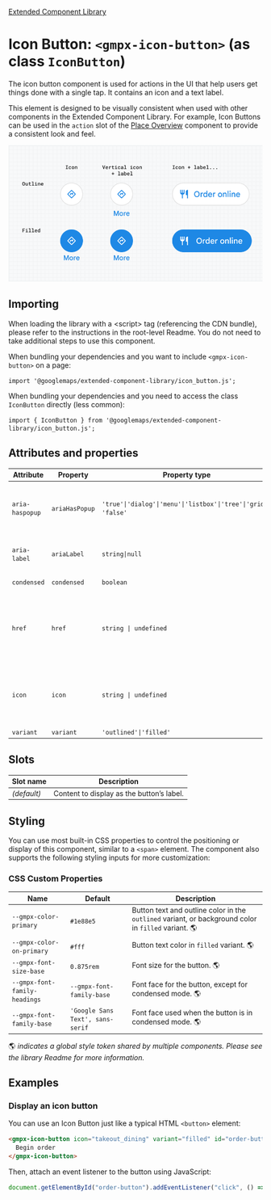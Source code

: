 [Extended Component Library](../../README.md)

# Icon Button: `<gmpx-icon-button>` (as class `IconButton`)

The icon button component is used for actions in the UI that help users get
things done with a single tap. It contains an icon and a text label.

This element is designed to be visually consistent when used with other
components in the Extended Component Library. For example, Icon Buttons can
be used in the `action` slot of the [Place
Overview](../place_overview/README.md) component to provide a consistent look
and feel.

![](doc_src/icon-button.png)

## Importing

When loading the library with a &lt;script&gt; tag (referencing the CDN bundle), please refer to the instructions in the root-level Readme. You do not need to take additional steps to use this component.

When bundling your dependencies and you want to include `<gmpx-icon-button>` on a page:

```
import '@googlemaps/extended-component-library/icon_button.js';
```

When bundling your dependencies and you need to access the class `IconButton` directly (less common):

```
import { IconButton } from '@googlemaps/extended-component-library/icon_button.js';
```

## Attributes and properties

| Attribute       | Property       | Property type                                                         | Description                                                                                                                                                                                                                                                                                                                                   | Default      | Reflects? |
| --------------- | -------------- | --------------------------------------------------------------------- | --------------------------------------------------------------------------------------------------------------------------------------------------------------------------------------------------------------------------------------------------------------------------------------------------------------------------------------------- | ------------ | --------- |
| `aria-haspopup` | `ariaHasPopup` | `'true'\|'dialog'\|'menu'\|'listbox'\|'tree'\|'grid'\|       'false'` | Indicates the availability and type of interactive popup element that can be triggered by the button. See: https://developer.mozilla.org/en-US/docs/Web/Accessibility/ARIA/Attributes/aria-haspopup.<br/><br/>This attribute has no effect when `href` is set.                                                                                | `'false'`    | ✅         |
| `aria-label`    | `ariaLabel`    | `string\|null`                                                        | A description that gets read by assistive devices. In the case of icon-only buttons, you should always include an ARIA label for optimal accessibility.                                                                                                                                                                                       | `null`       | ✅         |
| `condensed`     | `condensed`    | `boolean`                                                             | Whether to render the button in a condensed layout, where the label appears below the icon.                                                                                                                                                                                                                                                   | `false`      | ✅         |
| `href`          | `href`         | `string \| undefined`                                                 | Set this attribute to a URL to have the Icon Button open it in a new tab, when clicked. Alternatively, specify on-click behavior for this component by attaching an event listener.<br/><br/>Per accessibility best practice, the component will render its content inside an `<a>` instead of `<button>` element when this attribute is set. |              | ✅         |
| `icon`          | `icon`         | `string \| undefined`                                                 | Name of icon from [Material Symbols Set](https://fonts.google.com/icons) to display before the button label.<br/><br/>If icon is unspecified, then a "+" icon will be rendered by default. This default icon is omitted if button has a label or other content and is not in condensed layout.                                                |              | ✅         |
| `variant`       | `variant`      | `'outlined'\|'filled'`                                                | Specifies the display style of the button.                                                                                                                                                                                                                                                                                                    | `'outlined'` | ✅         |

## Slots

| Slot name   | Description                               |
| ----------- | ----------------------------------------- |
| *(default)* | Content to display as the button’s label. |

## Styling

You can use most built-in CSS properties to control the positioning or display of this component, similar to a `<span>` element. The component also supports the following styling inputs for more customization:

### CSS Custom Properties

| Name                          | Default                          | Description                                                                                          |
| ----------------------------- | -------------------------------- | ---------------------------------------------------------------------------------------------------- |
| `--gmpx-color-primary`        | `#1e88e5`                        | Button text and outline color in the `outlined` variant, or background color in `filled` variant. 🌎 |
| `--gmpx-color-on-primary`     | `#fff`                           | Button text color in `filled` variant. 🌎                                                            |
| `--gmpx-font-size-base`       | `0.875rem`                       | Font size for the button. 🌎                                                                         |
| `--gmpx-font-family-headings` | `--gmpx-font-family-base`        | Font face for the button, except for condensed mode. 🌎                                              |
| `--gmpx-font-family-base`     | `'Google Sans Text', sans-serif` | Font face used when the button is in condensed mode. 🌎                                              |

🌎 _indicates a global style token shared by
                                    multiple components. Please see the library
                                    Readme for more information._



## Examples

### Display an icon button

You can use an Icon Button just like a typical HTML `<button>` element:

```html
<gmpx-icon-button icon="takeout_dining" variant="filled" id="order-button">
  Begin order
</gmpx-icon-button>
```

Then, attach an event listener to the button using JavaScript:

```js
document.getElementById("order-button").addEventListener("click", () => beginOrderFlow());
```




